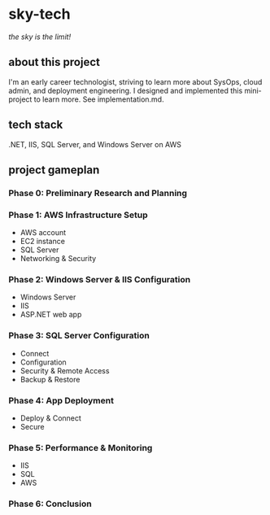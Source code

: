 
# sky-tech

*the sky is the limit!*  

## about this project
I'm an early career technologist, striving to learn more about SysOps, cloud admin, and deployment engineering. I designed and implemented this mini-project to learn more. See implementation.md.

## tech stack
.NET, IIS, SQL Server, and Windows Server on AWS

## project gameplan

### **Phase 0: Preliminary Research and Planning**

### **Phase 1: AWS Infrastructure Setup**
- AWS account
- EC2 instance
- SQL Server
- Networking & Security

### **Phase 2: Windows Server & IIS Configuration**
- Windows Server
- IIS
- ASP.NET web app

### **Phase 3: SQL Server Configuration**
- Connect
- Configuration
- Security & Remote Access
- Backup & Restore

### **Phase 4: App Deployment**
- Deploy & Connect
- Secure

### **Phase 5: Performance & Monitoring**
- IIS
- SQL
- AWS

### **Phase 6: Conclusion**

